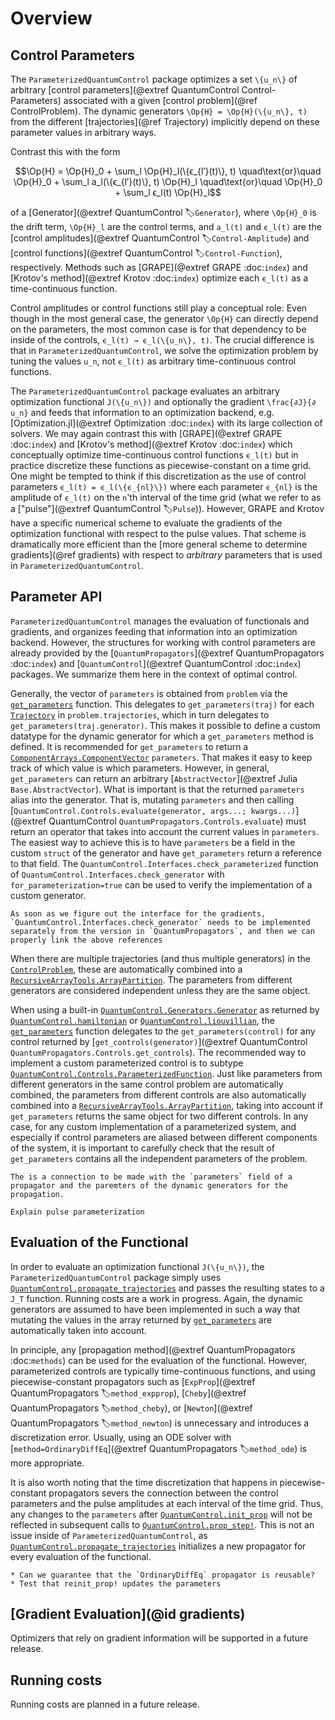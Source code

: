 # Overview

## Control Parameters

The `ParameterizedQuantumControl` package optimizes a set ``\{u_n\}`` of arbitrary [control parameters](@extref QuantumControl Control-Parameters) associated with a given [control problem](@ref ControlProblem).
The dynamic generators ``\Op{H} = \Op{H}(\{u_n\}, t)`` from the different [trajectories](@ref Trajectory) implicitly depend on these parameter values in arbitrary ways.

Contrast this with the form
```math
\Op{H} = \Op{H}_0 + \sum_l \Op{H}_l(\{ϵ_{l′}(t)\}, t)
\quad\text{or}\quad
\Op{H}_0 + \sum_l a_l(\{ϵ_{l′}(t)\}, t) \Op{H}_l
\quad\text{or}\quad
\Op{H}_0 + \sum_l ϵ_l(t) \Op{H}_l
```
of a [Generator](@extref QuantumControl :label:`Generator`), where ``\Op{H}_0`` is the drift term, ``\Op{H}_l`` are the control terms, and ``a_l(t)`` and ``ϵ_l(t)`` are the [control amplitudes](@extref QuantumControl :label:`Control-Amplitude`) and [control functions](@extref QuantumControl :label:`Control-Function`), respectively. Methods such as [GRAPE](@extref GRAPE :doc:`index`) and [Krotov's method](@extref Krotov :doc:`index`) optimize each ``ϵ_l(t)`` as a time-continuous function.

Control amplitudes or control functions still play a conceptual role: Even though in the most general case, the generator ``\Op{H}`` can directly depend on the parameters, the most common case is for that dependency to be inside of the controls, ``ϵ_l(t) → ϵ_l(\{u_n\}, t)``. The crucial difference is that in `ParameterizedQuantumControl`, we solve the optimization problem by tuning the values ``u_n``, not ``ϵ_l(t)`` as arbitrary time-continuous control functions.

The `ParameterizedQuantumControl` package evaluates an arbitrary optimization functional ``J(\{u_n\})`` and optionally the gradient ``\frac{∂J}{∂ u_n}`` and feeds that information to an optimization backend, e.g. [Optimization.jl](@extref Optimization :doc:`index`) with its large collection of solvers. We may again contrast this with [GRAPE](@extref GRAPE :doc:`index`) and [Krotov's method](@extref Krotov :doc:`index`) which conceptually optimize time-continuous control functions ``ϵ_l(t)`` but in practice discretize these functions as piecewise-constant on a time grid. One might be tempted to think if this discretization as the use of control parameters ``ϵ_l(t) = ϵ_l(\{ϵ_{nl}\})`` where each parameter ``ϵ_{nl}`` is the amplitude of ``ϵ_l(t)`` on the ``n``'th interval of the time grid (what we refer to as a ["pulse"](@extref QuantumControl :label:`Pulse`)). However, GRAPE and Krotov have a specific numerical scheme to evaluate the gradients of the optimization functional with respect to the pulse values. That scheme is dramatically more efficient than the [more general scheme to determine gradients](@ref gradients) with respect to *arbitrary* parameters that is used in `ParameterizedQuantumControl`.


## Parameter API

`ParameterizedQuantumControl` manages the evaluation of functionals and gradients, and organizes feeding that information into an optimization backend. However, the structures for working with control parameters are already provided by the [`QuantumPropagators`](@extref QuantumPropagators :doc:`index`) and [`QuantumControl`](@extref QuantumControl :doc:`index`) packages. We summarize them here in the context of optimal control.

Generally, the vector of `parameters` is obtained from `problem` via the [`get_parameters`](@ref) function. This delegates to `get_parameters(traj)` for each [`Trajectory`](@ref) in `problem.trajectories`, which in turn delegates to `get_parameters(traj.generator)`. This makes it possible to define a custom datatype for the dynamic generator for which a `get_parameters` method is defined. It is recommended for `get_parameters` to return a [`ComponentArrays.ComponentVector`](@extref) `parameters`. That makes it easy to keep track of which value is which parameters. However, in general, `get_parameters` can return an arbitrary [`AbstractVector`](@extref Julia `Base.AbstractVector`). What is important is that the returned `parameters` alias into the generator. That is, mutating `parameters` and then calling [`QuantumControl.Controls.evaluate(generator, args...; kwargs...)`](@extref QuantumControl `QuantumPropagators.Controls.evaluate`) must return an operator that takes into account the current values in `parameters`. The easiest way to achieve this is to have `parameters` be a field in the custom `struct` of the generator and have `get_parameters` return a reference to that field. The `QuantumControl.Interfaces.check_parameterized` function of `QuantumControl.Interfaces.check_generator` with `for_parameterization=true` can be used to verify the implementation of a custom generator.

```@raw todo
As soon as we figure out the interface for the gradients, `QuantumControl.Interfaces.check_generator` needs to be implemented separately from the version in `QuantumPropagators`, and then we can properly link the above references
```

When there are multiple trajectories (and thus multiple generators) in the [`ControlProblem`](@ref), these are automatically combined into a [`RecursiveArrayTools.ArrayPartition`](@extref). The parameters from different generators are considered independent unless they are the same object.

When using a built-in [`QuantumControl.Generators.Generator`](@ref) as returned by [`QuantumControl.hamiltonian`](@ref) or [`QuantumControl.liouvillian`](@ref), the [`get_parameters`](@ref) function delegates to the `get_parameters(control)` for any control returned by [`get_controls(generator)`](@extref QuantumControl `QuantumPropagators.Controls.get_controls`). The recommended way to implement a custom parameterized control is to subtype [`QuantumControl.Controls.ParameterizedFunction`](@ref). Just like parameters from different generators in the same control problem are automatically combined, the parameters from different controls are also automatically combined into a [`RecursiveArrayTools.ArrayPartition`](@extref), taking into account if `get_parameters` returns the same object for two different controls. In any case, for any custom implementation of a parameterized system, and especially if control parameters are aliased between different components of the system, it is important to carefully check that the result of `get_parameters` contains all the independent parameters of the problem.

```@raw todo
The is a connection to be made with the `parameters` field of a propagator and the paremters of the dynamic generators for the propagation.
```

```@raw todo
Explain pulse parameterization
```


## Evaluation of the Functional

In order to evaluate an optimization functional ``J(\{u_n\})``, the `ParameterizedQuantumControl` package simply uses [`QuantumControl.propagate_trajectories`](@ref) and passes the resulting states to a `J_T` function.
Running costs are a work in progress.
Again, the dynamic generators are assumed to have been implemented in such a way that mutating the values in the array returned by [`get_parameters`](@ref) are automatically taken into account.

In principle, any [propagation method](@extref QuantumPropagators :doc:`methods`) can be used for the evaluation of the functional. However, parameterized controls are typically time-continuous functions, and using piecewise-constant propagators such as [`ExpProp`](@extref QuantumPropagators :label:`method_expprop`), [`Cheby`](@extref QuantumPropagators :label:`method_cheby`), or [`Newton`](@extref QuantumPropagators :label:`method_newton`) is unnecessary and introduces a discretization error. Usually, using an ODE solver with [`method=OrdinaryDiffEq`](@extref QuantumPropagators :label:`method_ode`) is more appropriate.

It is also worth noting that the time discretization that happens in piecewise-constant propagators severs the connection between the control parameters and the pulse amplitudes at each interval of the time grid. Thus, any changes to the `parameters` after [`QuantumControl.init_prop`](@ref) will not be reflected in subsequent calls to [`QuantumControl.prop_step!`](@ref). This is not an issue inside of `ParameterizedQuantumControl`, as [`QuantumControl.propagate_trajectories`](@ref) initializes a new propagator for every evaluation of the functional.


```@raw todo
* Can we guarantee that the `OrdinaryDiffEq` propagator is reusable?
* Test that reinit_prop! updates the parameters
```


## [Gradient Evaluation](@id gradients)

Optimizers that rely on gradient information will be supported in a future release.


## Running costs

Running costs are planned in a future release.
